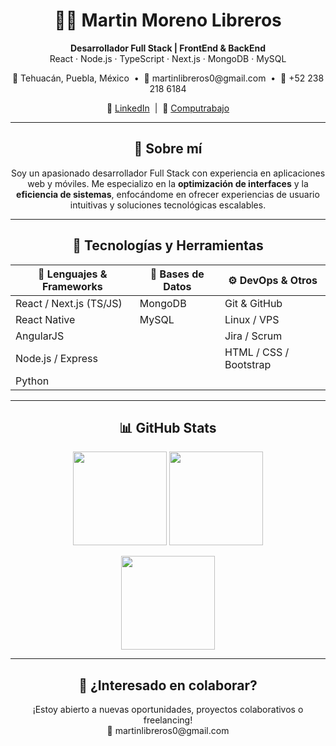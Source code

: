 <h1 align="center">👨‍💻 Martin Moreno Libreros</h1>

<p align="center">
  <b>Desarrollador Full Stack | FrontEnd & BackEnd</b><br/>
  React · Node.js · TypeScript · Next.js · MongoDB · MySQL
</p>

<p align="center">
  📍 Tehuacán, Puebla, México &nbsp;•&nbsp;
  📧 martinlibreros0@gmail.com &nbsp;•&nbsp;
  📱 +52 238 218 6184
</p>

<p align="center">
  🔗 <a href="https://www.linkedin.com/in/martin-moreno-libreros-05421b308/">LinkedIn</a> &nbsp;|&nbsp;
  🔗 <a href="https://candidato.mx.computrabajo.com/candidate/home">Computrabajo</a>
</p>

---

<h2 align="center">🚀 Sobre mí</h2>

<p align="center">
  Soy un apasionado desarrollador Full Stack con experiencia en aplicaciones web y móviles. Me especializo en la <b>optimización de interfaces</b> y la <b>eficiencia de sistemas</b>, enfocándome en ofrecer experiencias de usuario intuitivas y soluciones tecnológicas escalables.
</p>

---

<h2 align="center">🧠 Tecnologías y Herramientas</h2>

<p align="center">

<table align="center">
  <thead>
    <tr>
      <th>🧰 Lenguajes & Frameworks</th>
      <th>💾 Bases de Datos</th>
      <th>⚙️ DevOps & Otros</th>
    </tr>
  </thead>
  <tbody>
    <tr>
      <td>React / Next.js (TS/JS)</td>
      <td>MongoDB</td>
      <td>Git & GitHub</td>
    </tr>
    <tr>
      <td>React Native</td>
      <td>MySQL</td>
      <td>Linux / VPS</td>
    </tr>
    <tr>
      <td>AngularJS</td>
      <td></td>
      <td>Jira / Scrum</td>
    </tr>
    <tr>
      <td>Node.js / Express</td>
      <td></td>
      <td>HTML / CSS / Bootstrap</td>
    </tr>
    <tr>
      <td>Python</td>
      <td></td>
      <td></td>
    </tr>
  </tbody>
</table>

</p>

---

<h2 align="center">📊 GitHub Stats</h2>

<p align="center">
  <img height="150" src="https://github-readme-stats.vercel.app/api?username=HilayGM&show_icons=true&theme=tokyonight" />
  <img height="150" src="https://github-readme-stats.vercel.app/api/top-langs/?username=HilayGM&layout=compact&theme=tokyonight" />
</p>

<p align="center">
  <img height="150" src="https://github-readme-streak-stats.herokuapp.com/?user=HilayGM&theme=tokyonight" />
</p>

---

<h2 align="center">🤝 ¿Interesado en colaborar?</h2>

<p align="center">
  ¡Estoy abierto a nuevas oportunidades, proyectos colaborativos o freelancing!<br/>
  📩 martinlibreros0@gmail.com
</p>
